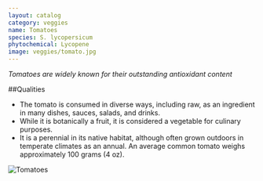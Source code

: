 ```yaml
---
layout: catalog
category: veggies
name: Tomatoes
species: S. lycopersicum
phytochemical: Lycopene
image: veggies/tomato.jpg
---
```


*Tomatoes are widely known for their outstanding antioxidant content*

##Qualities 
 
- The tomato is consumed in diverse ways, including raw, as an ingredient in many dishes, sauces, salads, and drinks.
- While it is botanically a fruit, it is considered a vegetable for culinary purposes. 
- It is a perennial in its native habitat, although often grown outdoors in temperate climates as an annual. An average common tomato weighs approximately 100 grams (4 oz).

![Tomatoes](http://upload.wikimedia.org/wikipedia/commons/thumb/f/f4/NRCSHI07018_-_Hawaii_%28716072%29%28NRCS_Photo_Gallery%29.jpg/682px-NRCSHI07018_-_Hawaii_%28716072%29%28NRCS_Photo_Gallery%29.jpg)
